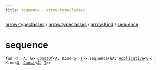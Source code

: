 ```yaml
---
title: sequence - arrow-typeclasses
---
```


[arrow-typeclasses](../../index.html) / [arrow.typeclasses](../index.html) / [arrow.Kind](index.html) / [sequence](./sequence.html)

# sequence

`fun <T, A, G> `[`ConstOf`](../-const-of.html)`<`[`A`](sequence.html#A)`, Kind<`[`G`](sequence.html#G)`, `[`T`](sequence.html#T)`>>.sequence(GA: `[`Applicative`](../-applicative/index.html)`<`[`G`](sequence.html#G)`>): Kind<`[`G`](sequence.html#G)`, `[`Const`](../-const/index.html)`<`[`A`](sequence.html#A)`, `[`T`](sequence.html#T)`>>`